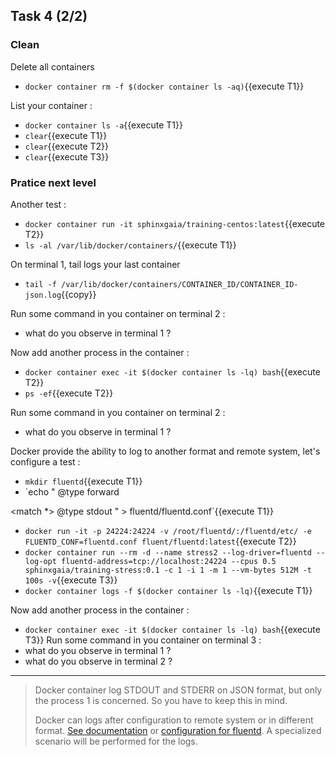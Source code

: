 ## Task 4 (2/2)

### Clean

Delete all containers
- `docker container rm -f $(docker container ls -aq)`{{execute T1}}

List your container :
- `docker container ls -a`{{execute T1}}
- `clear`{{execute T1}}
- `clear`{{execute T2}}
- `clear`{{execute T3}}


### Pratice next level


Another test :
- `docker container run -it sphinxgaia/training-centos:latest`{{execute T2}}
- `ls -al /var/lib/docker/containers/`{{execute T1}}

On terminal 1, tail logs your last container
- `tail -f /var/lib/docker/containers/CONTAINER_ID/CONTAINER_ID-json.log`{{copy}}

Run some command in you container on terminal 2 :
- what do you observe in terminal 1 ?

Now add another process in the container :
- `docker container exec -it $(docker container ls -lq) bash`{{execute T2}}
- `ps -ef`{{execute T2}}

Run some command in you container on terminal 2 :
- what do you observe in terminal 1 ?


Docker provide the ability to log to another format and remote system, let's configure a test :
- `mkdir fluentd`{{execute T1}}
-  `echo " <source> 
   @type forward 
 </source> 
 
 <match *> 
   @type stdout 
 </match>" > fluentd/fluentd.conf`{{execute T1}}
- `docker run -it -p 24224:24224 -v /root/fluentd/:/fluentd/etc/ -e FLUENTD_CONF=fluentd.conf fluent/fluentd:latest`{{execute T2}}
- `docker container run --rm -d --name stress2 --log-driver=fluentd --log-opt fluentd-address=tcp://localhost:24224 --cpus 0.5 sphinxgaia/training-stress:0.1 -c 1 -i 1 -m 1 --vm-bytes 512M -t 100s -v`{{execute T3}}
- `docker container logs -f $(docker container ls -lq)`{{execute T1}}


Now add another process in the container :
- `docker container exec -it $(docker container ls -lq) bash`{{execute T3}}
Run some command in you container on terminal 3 :
- what do you observe in terminal 1 ?
- what do you observe in terminal 2 ?


---

> Docker container log STDOUT and STDERR on JSON format, but only the process 1 is concerned. So you have to keep this in mind.
> 
> Docker can logs after configuration to remote system or in different format. [See documentation](https://docs.docker.com/config/containers/logging/configure/) or [configuration for fluentd](https://docs.docker.com/config/containers/logging/fluentd/). A specialized scenario will be performed for the logs.
